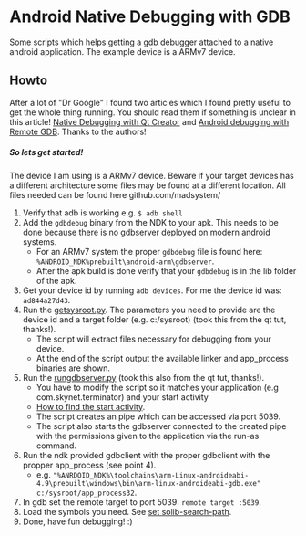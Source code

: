 # Android Native Debugging with GDB
Some scripts which helps getting a gdb debugger attached to a native android application.
The example device is a ARMv7 device.


## Howto

After a lot of "Dr Google" I found two articles which I found pretty useful to get the whole thing running. You should read them if something is unclear in this article! [Native Debugging with Qt Creator](https://fw4spl-org.github.io/fw4spl-blog/2015/07/27/Native-debugging-on-Android-with-QtCreator.html)   and [Android debugging with Remote GDB](https://github.com/mapbox/mapbox-gl-native/wiki/Android-debugging-with-remote-GDB). Thanks to the authors!

##### So lets get started!
The device I am using is a ARMv7 device. Beware if your target devices has a different architecture some files may be found at a different location. All files needed can be found here github.com/madsystem/

1. Verify that adb is working e.g. ```$ adb shell```
2. Add the ```gdbdebug``` binary from the NDK to your apk. This needs to be done because there is no gdbserver deployed on modern android systems.
    * For an ARMv7 system the proper ```gdbdebug``` file is found here: ```%ANDROID_NDK%prebuilt\android-arm\gdbserver```.
    * After the apk build is done verify that your ```gdbdebug``` is in the lib folder of the apk.
3. Get your device id by running ```adb devices```. For me the device id was: ```ad844a27d43```.
4. Run the [getsysroot.py](github.com/todo). The parameters you need to provide are the device id and a target folder (e.g. c:/sysroot) (took this from the qt tut, thanks!).
    * The script will extract files necessary for debugging from your device.  
    * At the end of the script output the available linker and app_process binaries are shown.
5. Run the [rungdbserver.py](github.com/todo) (took this also from the qt tut, thanks!).
    * You have to modify the script so it matches your application (e.g com.skynet.terminator) and your start activity 
    * [How to find the start activity](http://stackoverflow.com/questions/5964735/android-how-to-find-the-name-of-the-main-activity-of-an-application).
    * The script creates an pipe which can be accessed via port 5039.
    * The script also starts the gdbserver connected to the created pipe with the permissions given to the application via the run-as command.
6. Run the ndk provided gdbclient with the proper gdbclient with the propper app_process (see point 4).
    * e.g. ```"%ANRDOID_NDK%\toolchains\arm-Linux-androideabi-4.9\prebuilt\windows\bin\arm-linux-androideabi-gdb.exe" c:/sysroot/app_process32```.
8. In gdb set the remote target to port 5039: ```remote target :5039```.
9. Load the symbols you need. See [set solib-search-path](http://visualgdb.com/gdbreference/commands/set_solib-search-path).
10. Done, have fun debugging! :)
